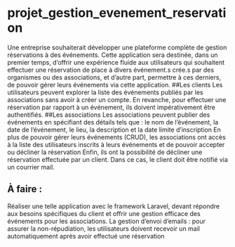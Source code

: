 # projet_gestion_evenement_reservation
Une entreprise souhaiterait développer une plateforme complète de gestion réservations à des événements. Cette application sera destinée, dans un premier temps, d’offrir une expérience fluide aux utilisateurs qui souhaitent effectuer une réservation de place à divers événement.s crée.s par des organismes ou des associations, et d’autre part, permettre à ces derniers, de pouvoir gérer leurs événements via cette application.
##Les clients
Les utilisateurs peuvent explorer la liste des événements publiés par les associations sans avoir à créer un compte. 
En revanche, pour effectuer une réservation par rapport à un événement, ils doivent impérativement être authentifiés.
##Les associations 
Les associations peuvent publier des événements en spécifiant des détails tels que : le nom de l’événement, la date de l’événement, le lieu, la description et la date limite d’inscription
En plus de pouvoir gérer leurs événements (CRUD), les associations ont accès à la liste des utilisateurs inscrits à leurs événements et de pouvoir accepter ou décliner la réservation
Enfin, ils ont la possibilité de décliner une réservation effectuée par un client. Dans ce cas, le client doit être notifié via un courrier mail.

## À faire :  

Réaliser une telle application avec le framework Laravel, devant répondre aux besoins spécifiques du client et offrir une gestion efficace des événements pour les associations.
La gestion d’envoi d’emails : pour assurer la non-répudiation, les utilisateurs doivent recevoir un mail automatiquement après avoir effectué une réservation 
